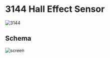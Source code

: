 # 3144 Hall Effect Sensor

![3144](https://raw.githubusercontent.com/infusion/Fritzing/master/3144/3144.JPG)

Schema
---

![screen](https://raw.githubusercontent.com/infusion/Fritzing/master/3144/screen.png)